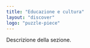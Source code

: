 ```yaml
---
title: "Educazione e cultura"
layout: "discover"
logo: "puzzle-piece"
---
```


Descrizione della sezione.
